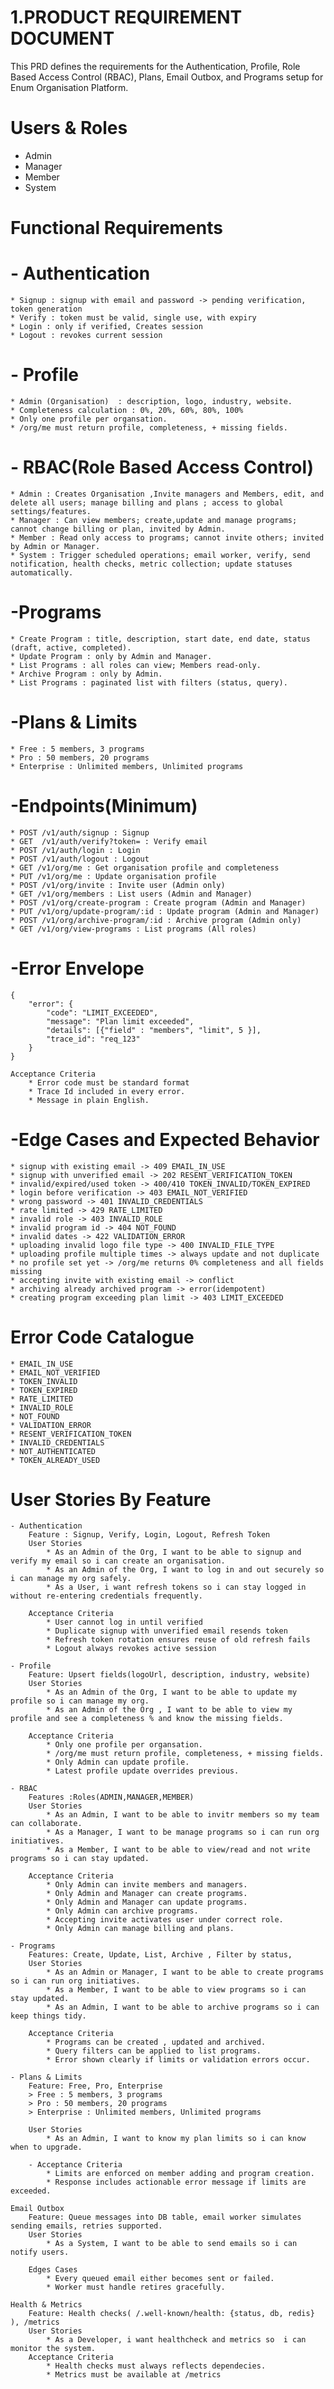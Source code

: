 # 1.PRODUCT REQUIREMENT DOCUMENT 
This PRD defines the requirements for the Authentication, Profile, Role Based Access Control (RBAC), Plans, Email Outbox, and Programs setup for Enum Organisation Platform.

# Users & Roles
- Admin
- Manager
- Member
- System

# Functional Requirements


# - Authentication
    * Signup : signup with email and password -> pending verification, token generation
    * Verify : token must be valid, single use, with expiry
    * Login : only if verified, Creates session
    * Logout : revokes current session 

# - Profile
    * Admin (Organisation)  : description, logo, industry, website.
    * Completeness calculation : 0%, 20%, 60%, 80%, 100%
    * Only one profile per organsation.
    * /org/me must return profile, completeness, + missing fields.

# - RBAC(Role Based Access Control)
    * Admin : Creates Organisation ,Invite managers and Members, edit, and delete all users; manage billing and plans ; access to global settings/features.
    * Manager : Can view members; create,update and manage programs; cannot change billing or plan, invited by Admin.
    * Member : Read only access to programs; cannot invite others; invited by Admin or Manager.
    * System : Trigger scheduled operations; email worker, verify, send notification, health checks, metric collection; update statuses automatically.

# -Programs
    * Create Program : title, description, start date, end date, status (draft, active, completed).
    * Update Program : only by Admin and Manager.
    * List Programs : all roles can view; Members read-only.
    * Archive Program : only by Admin.
    * List Programs : paginated list with filters (status, query).


# -Plans & Limits
    * Free : 5 members, 3 programs
    * Pro : 50 members, 20 programs
    * Enterprise : Unlimited members, Unlimited programs


# -Endpoints(Minimum)
    * POST /v1/auth/signup : Signup
    * GET  /v1/auth/verify?token= : Verify email
    * POST /v1/auth/login : Login
    * POST /v1/auth/logout : Logout
    * GET /v1/org/me : Get organisation profile and completeness
    * PUT /v1/org/me : Update organisation profile
    * POST /v1/org/invite : Invite user (Admin only)
    * GET /v1/org/members : List users (Admin and Manager)
    * POST /v1/org/create-program : Create program (Admin and Manager)
    * PUT /v1/org/update-program/:id : Update program (Admin and Manager)
    * POST /v1/org/archive-program/:id : Archive program (Admin only)
    * GET /v1/org/view-programs : List programs (All roles)

# -Error Envelope
    {
        "error": {
            "code": "LIMIT_EXCEEDED",
            "message": "Plan limit exceeded",
            "details": [{"field" : "members", "limit", 5 }],
            "trace_id": "req_123"
        }
    }

    Acceptance Criteria
        * Error code must be standard format
        * Trace Id included in every error.
        * Message in plain English.

# -Edge Cases and Expected Behavior
    * signup with existing email -> 409 EMAIL_IN_USE
    * signup with unverified email -> 202 RESENT_VERIFICATION_TOKEN
    * invalid/expired/used token -> 400/410 TOKEN_INVALID/TOKEN_EXPIRED
    * login before verification -> 403 EMAIL_NOT_VERIFIED
    * wrong password -> 401 INVALID_CREDENTIALS
    * rate limited -> 429 RATE_LIMITED
    * invalid role -> 403 INVALID_ROLE
    * invalid program id -> 404 NOT_FOUND
    * invalid dates -> 422 VALIDATION_ERROR
    * uploading invalid logo file type -> 400 INVALID_FILE_TYPE
    * uploading profile multiple times -> always update and not duplicate    
    * no profile set yet -> /org/me returns 0% completeness and all fields missing
    * accepting invite with existing email -> conflict
    * archiving already archived program -> error(idempotent)
    * creating program exceeding plan limit -> 403 LIMIT_EXCEEDED


# Error Code Catalogue
    * EMAIL_IN_USE
    * EMAIL_NOT_VERIFIED
    * TOKEN_INVALID
    * TOKEN_EXPIRED
    * RATE_LIMITED
    * INVALID_ROLE
    * NOT_FOUND
    * VALIDATION_ERROR
    * RESENT_VERIFICATION_TOKEN
    * INVALID_CREDENTIALS
    * NOT_AUTHENTICATED
    * TOKEN_ALREADY_USED
    

# User Stories By Feature
    - Authentication
        Feature : Signup, Verify, Login, Logout, Refresh Token
        User Stories 
            * As an Admin of the Org, I want to be able to signup and verify my email so i can create an organisation.
            * As an Admin of the Org, I want to log in and out securely so i can manage my org safely.
            * As a User, i want refresh tokens so i can stay logged in without re-entering credentials frequently.

        Acceptance Criteria
            * User cannot log in until verified
            * Duplicate signup with unverified email resends token
            * Refresh token rotation ensures reuse of old refresh fails
            * Logout always revokes active session

    - Profile
        Feature: Upsert fields(logoUrl, description, industry, website)
        User Stories
            * As an Admin of the Org, I want to be able to update my profile so i can manage my org.
            * As an Admin of the Org , I want to be able to view my profile and see a completeness % and know the missing fields.
        
        Acceptance Criteria
            * Only one profile per organsation.
            * /org/me must return profile, completeness, + missing fields.
            * Only Admin can update profile.
            * Latest profile update overrides previous.

    - RBAC
        Features :Roles(ADMIN,MANAGER,MEMBER)
        User Stories
            * As an Admin, I want to be able to invitr members so my team can collaborate.
            * As a Manager, I want to be manage programs so i can run org initiatives.
            * As a Member, I want to be able to view/read and not write programs so i can stay updated.

        Acceptance Criteria
            * Only Admin can invite members and managers.
            * Only Admin and Manager can create programs.
            * Only Admin and Manager can update programs.
            * Only Admin can archive programs.
            * Accepting invite activates user under correct role.
            * Only Admin can manage billing and plans.  

    - Programs
        Features: Create, Update, List, Archive , Filter by status,
        User Stories
            * As an Admin or Manager, I want to be able to create programs so i can run org initiatives.
            * As a Member, I want to be able to view programs so i can stay updated.
            * As an Admin, I want to be able to archive programs so i can keep things tidy.
        
        Acceptance Criteria
            * Programs can be created , updated and archived.
            * Query filters can be applied to list programs.
            * Error shown clearly if limits or validation errors occur.

    - Plans & Limits
        Feature: Free, Pro, Enterprise
        > Free : 5 members, 3 programs
        > Pro : 50 members, 20 programs
        > Enterprise : Unlimited members, Unlimited programs

        User Stories
            * As an Admin, I want to know my plan limits so i can know when to upgrade.
    
        - Acceptance Criteria
            * Limits are enforced on member adding and program creation.
            * Response includes actionable error message if limits are exceeded.

    Email Outbox
        Feature: Queue messages into DB table, email worker simulates sending emails, retries supported.
        User Stories
            * As a System, I want to be able to send emails so i can notify users.
        
        Edges Cases
            * Every queued email either becomes sent or failed.
            * Worker must handle retires gracefully.

    Health & Metrics
        Feature: Health checks( /.well-known/health: {status, db, redis} ), /metrics
        User Stories
            * As a Developer, i want healthcheck and metrics so  i can monitor the system.
        Acceptance Criteria
            * Health checks must always reflects dependecies.
            * Metrics must be available at /metrics